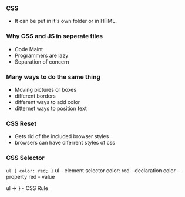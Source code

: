### CSS
- It can be put in it's own folder or in HTML.

### Why CSS and JS in seperate files
 - Code Maint
 - Programmers are lazy
 - Separation of concern

 ### Many ways to do the same thing
 - Moving pictures or boxes
 - different borders
 - different ways to add color
 - ditternet ways to position text

### CSS Reset
 - Gets rid of the included browser styles
 - browsers can have diferrent styles of css

### CSS Selector

`
ul {
    color: red;
}
`
ul - element selector
color: red - declaration
color - property
red - value

ul -> } - CSS Rule